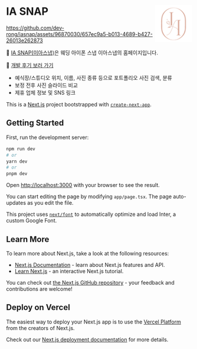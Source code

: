 <div>
<a href="https://iasnap.vercel.app">
  <img src="/public/logo.png" alt="iasnap logo" align="right" height="100" />
</a> 
<h1>IA SNAP</h1>
</div>


https://github.com/dev-rong/iasnap/assets/96870030/657ec9a5-b013-4689-b427-26013e262873


:link: [IA SNAP(이아스냅)](https://iasnap.vercel.app)은 웨딩 아이폰 스냅 이아스냅의 홈페이지입니다.  

:link: [개발 후기 보러 가기](https://dev-rong.github.io/blog/iasnap-review)
- 예식장/스튜디오 위치, 이름, 사진 종류 등으로 포트폴리오 사진 검색, 분류
- 보정 전후 사진 슬라이드 비교
- 제휴 업체 정보 및 SNS 링크

This is a [Next.js](https://nextjs.org/) project bootstrapped with [`create-next-app`](https://github.com/vercel/next.js/tree/canary/packages/create-next-app).

## Getting Started

First, run the development server:

```bash
npm run dev
# or
yarn dev
# or
pnpm dev
```

Open [http://localhost:3000](http://localhost:3000) with your browser to see the result.

You can start editing the page by modifying `app/page.tsx`. The page auto-updates as you edit the file.

This project uses [`next/font`](https://nextjs.org/docs/basic-features/font-optimization) to automatically optimize and load Inter, a custom Google Font.

## Learn More

To learn more about Next.js, take a look at the following resources:

- [Next.js Documentation](https://nextjs.org/docs) - learn about Next.js features and API.
- [Learn Next.js](https://nextjs.org/learn) - an interactive Next.js tutorial.

You can check out [the Next.js GitHub repository](https://github.com/vercel/next.js/) - your feedback and contributions are welcome!

## Deploy on Vercel

The easiest way to deploy your Next.js app is to use the [Vercel Platform](https://vercel.com/new?utm_medium=default-template&filter=next.js&utm_source=create-next-app&utm_campaign=create-next-app-readme) from the creators of Next.js.

Check out our [Next.js deployment documentation](https://nextjs.org/docs/deployment) for more details.
